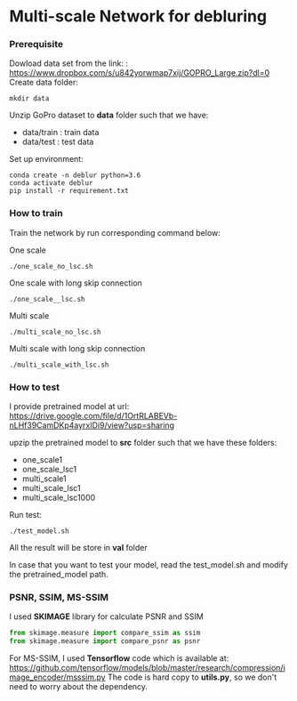 # Multi-scale Network for debluring

### Prerequisite

Dowload data set from the link: : https://www.dropbox.com/s/u842yorwmap7xij/GOPRO_Large.zip?dl=0 \
Create data folder:

```mkdir data``` 

Unzip GoPro dataset to **data** folder such that we have:
- data/train : train data
- data/test : test data

Set up environment:

```conda create -n deblur python=3.6```\
```conda activate deblur```\
```pip install -r requirement.txt```

### How to train 
Train the network by run corresponding command below:

One scale

```./one_scale_no_lsc.sh``` 

One scale with long skip connection

```./one_scale__lsc.sh```

Multi scale 

```./multi_scale_no_lsc.sh```

Multi scale with long skip connection 

```./multi_scale_with_lsc.sh```

### How to test 
I provide pretrained model at url: https://drive.google.com/file/d/1OrtRLABEVb-nLHf39CamDKp4ayrxIDi9/view?usp=sharing

upzip the pretrained model to **src** folder such that we have these folders:
- one_scale1
- one_scale_lsc1
- multi_scale1
- multi_scale_lsc1
- multi_scale_lsc1000

Run test:

```./test_model.sh```

All the result will be store in **val** folder

In case that you want to test your model, read the test_model.sh and modify the pretrained_model path.

### PSNR, SSIM, MS-SSIM
I used **SKIMAGE** library for calculate PSNR and SSIM 

```python
from skimage.measure import compare_ssim as ssim
from skimage.measure import compare_psnr as psnr
```

For MS-SSIM, I used **Tensorflow** code which is available at: https://github.com/tensorflow/models/blob/master/research/compression/image_encoder/msssim.py
The code is hard copy to **utils.py**, so we don't need to worry about the dependency. 
